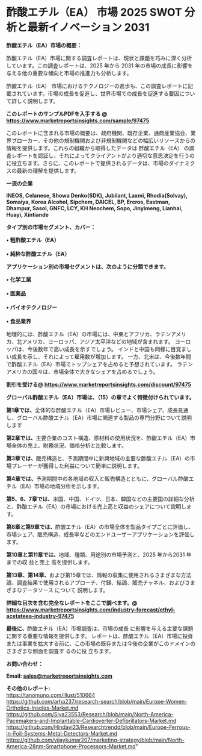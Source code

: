 # 酢酸エチル（EA） 市場 2025 SWOT 分析と最新イノベーション 2031

<strong><b>酢酸エチル（EA）市場の概要：</b></strong>

酢酸エチル（EA）市場に関する調査レポートは、現状と課題を巧みに深く分析しています。この調査レポートは、2025 年から 2031 年の市場の成長に影響を与える他の重要な傾向と市場の推進力も分析します。

酢酸エチル（EA） 市場におけるテクノロジーの進歩も、この調査レポートに記載されています。市場の成長を促進し、世界市場での成長を促進する要因について詳しく説明します。

<strong>このレポートのサンプルPDFを入手する @ <a href=https://www.marketreportsinsights.com/sample/97475>https://www.marketreportsinsights.com/sample/97475</a></strong>

このレポートに含まれる市場の概要は、政府機関、既存企業、通商産業協会、業界ブローカー、その他の規制機関および非規制機関などの幅広いリソースからの情報を提供します。これらの組織から取得したデータは 酢酸エチル（EA） の調査レポートを認証し、それによってクライアントがより適切な意思決定を行うのに役立ちます。さらに、このレポートで提供されるデータは、市場のダイナミクスの最新の理解を提供します。

<strong>一流の企業</strong>

<strong><b>INEOS, Celanese, Showa Denko(SDK), Jubilant, Laxmi, Rhodia(Solvay), Somaiya, Korea Alcohol, Sipchem, DAICEL, BP, Ercros, Eastman, Dhampur, Sasol, GNFC, LCY, KH Neochem, Sopo, Jinyimeng, Lianhai, Huayi, Xintiande</b></strong>

<strong><b>タイプ別の市場セグメント、カバー：</b></strong>

<strong>• 粗酢酸エチル（EA）<br><br>• 純粋な酢酸エチル（EA）</strong>

<strong><b>アプリケーション別の市場セグメントは、次のように分類できます。</b></strong>

<strong>• 化学工業<br><br>• 医薬品<br><br>• バイオテクノロジー<br><br>• 食品業界</strong>

 地理的には、酢酸エチル（EA）の市場には、中東とアフリカ、ラテンアメリカ、北アメリカ、ヨーロッパ、アジア太平洋などの地域が含まれます。 ヨーロッパは、今後数年で高い成長を示すでしょう。 インドと中国も同様に目覚ましい成長を示し、それによって雇用数が増加します。 一方、北米は、今後数年間で酢酸エチル（EA）市場でトップシェアを占めると予想されています。 ラテンアメリカの国々は、市場全体で大きなシェアを占めるでしょう。

<strong>割引を受ける@ <a href=https://www.marketreportsinsights.com/discount/97475>https://www.marketreportsinsights.com/discount/97475</a></strong>

<strong><b>グローバル酢酸エチル（EA）市場は、（15）の章でよく特徴付けられています。</b></strong>

<strong><b>第</b></strong><strong><b>1章では、</b></strong>全体的な酢酸エチル（EA）市場レビュー、市場シェア、成長見通し、グローバル酢酸エチル（EA）市場に関連する製品の専門分野について説明します

<strong><b>第2章では、</b></strong>主要企業のコスト構造、原材料の使用状況を、酢酸エチル（EA）市場全体の売上、財務状況、価格分析と比較します。

<strong><b>第3章では、</b></strong>販売構造と、予測期間中に新興地域の主要な酢酸エチル（EA）の市場プレーヤーが獲得した利益について簡単に説明します。

<strong><b>第4章では、</b></strong>予測期間中の各地域の収入と販売構造とともに、グローバル酢酸エチル（EA）市場の地域分析を示します。

<strong><b>第5、6、7章では、</b></strong>米国、中国、ドイツ、日本、韓国などの主要国の詳細な分析と、酢酸エチル（EA）の市場における売上高と収益のシェアについて説明します。

<strong><b>第8章と第9章では、</b></strong>酢酸エチル（EA）の市場全体を製品タイプごとに評価し、市場シェア、販売構造、成長率などのエンドユーザーアプリケーションを評価します。

<strong><b>第10章と第11章では、</b></strong>地域、種類、用途別の市場予測と、2025 年から2031 年までの収 益と売上 高を提供します。

<strong><b>第13章、第14章、</b></strong>および第15章では、情報の収集に使用されるさまざまな方法論、調査結果で使用されるアプローチ、付録、結論、販売チャネル、およびさまざまなデータソース について 説明します。

<strong>詳細な目次を含む完全なレポートをここで調べます。@ <a href=https://www.marketreportsinsights.com/industry-forecast/ethyl-acetateea-industry-97475>https://www.marketreportsinsights.com/industry-forecast/ethyl-acetateea-industry-97475</a></strong>

<strong><b>最後に、</b></strong>酢酸エチル（EA）市場調査は、市場の成長 に影響を</a>与える主要な課題に関する重要な情報を提供します。 レポートは、酢酸エチル（EA）市場に投資または事業を拡大する前に、この市場の既存または今後の企業がこのドメインのさまざまな側面を調査す るのに役 立ちます。

<strong><b>お問い合わせ：</b></strong>

<strong>Email: </strong><a href=mailto:sales@marketreportsinsights.com><strong>sales@marketreportsinsights.com</strong></a>

<strong>その他のレポート:</strong>
<br>
<a href=https://tanomuno.com/illust/510664>https://tanomuno.com/illust/510664</a>
<br>
<a href=https://github.com/arha237/research-search/blob/main/Europe-Women-Orthotics-Insoles-Market.md>https://github.com/arha237/research-search/blob/main/Europe-Women-Orthotics-Insoles-Market.md</a>
<br>
<a href=https://github.com/Siya23553/Research/blob/main/North-America-Pacemakers-and-Implantable-Cardioverter-Defibrillators-Market.md>https://github.com/Siya23553/Research/blob/main/North-America-Pacemakers-and-Implantable-Cardioverter-Defibrillators-Market.md</a>
<br>
<a href=https://github.com/Hindavi23/Researchtrendd/blob/main/Europe-Ferrous-in-Foil-Systems-Metal-Detectors-Market.md>https://github.com/Hindavi23/Researchtrendd/blob/main/Europe-Ferrous-in-Foil-Systems-Metal-Detectors-Market.md</a>
<br>
<a href=https://github.com/vijaykumar207/marketing-strategy/blob/main/North-America-28nm-Smartphone-Processors-Market.md>https://github.com/vijaykumar207/marketing-strategy/blob/main/North-America-28nm-Smartphone-Processors-Market.md</a>"
